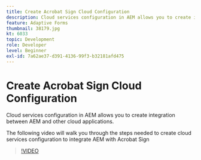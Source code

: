 ```yaml
---
title: Create Acrobat Sign Cloud Configuration
description: Cloud services configuration in AEM allows you to create integration between AEM and other cloud applications. The following video will walk you through the steps needed to create cloud services configuration to integrate AEM with Acrobat Sign.
feature: Adaptive Forms
thumbnail: 38179.jpg
kt: 6033
topic: Development
role: Developer
level: Beginner
exl-id: 7a62ae37-d391-4136-99f3-b32181afd475
---
```

# Create Acrobat Sign Cloud Configuration

Cloud services configuration in AEM allows you to create integration between AEM and other cloud applications.

The following video will walk you through the steps needed to create cloud services configuration to integrate AEM with Acrobat Sign

>[!VIDEO](https://video.tv.adobe.com/v/38179?quality=12&learn=on)
